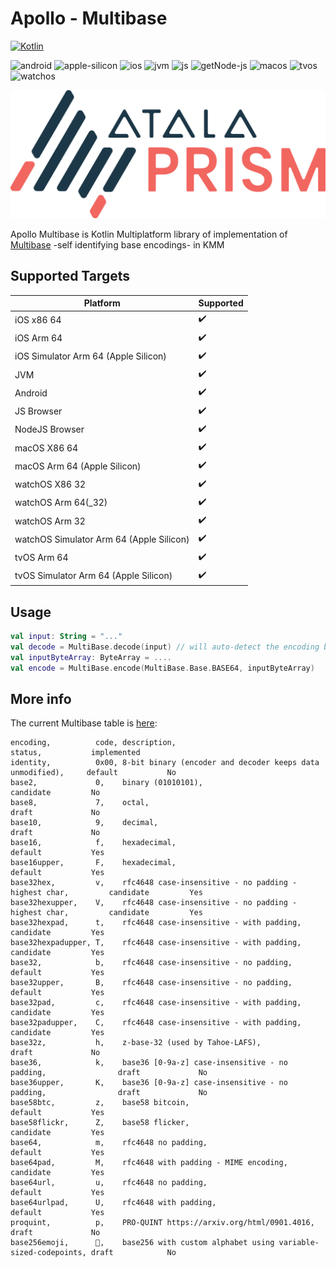# Apollo - Multibase

[![Kotlin](https://img.shields.io/badge/kotlin-1.8.20-blue.svg?logo=kotlin)](http://kotlinlang.org)

![android](https://camo.githubusercontent.com/b1d9ad56ab51c4ad1417e9a5ad2a8fe63bcc4755e584ec7defef83755c23f923/687474703a2f2f696d672e736869656c64732e696f2f62616467652f706c6174666f726d2d616e64726f69642d3645444238442e7376673f7374796c653d666c6174)
![apple-silicon](https://camo.githubusercontent.com/a92c841ffd377756a144d5723ff04ecec886953d40ac03baa738590514714921/687474703a2f2f696d672e736869656c64732e696f2f62616467652f737570706f72742d2535424170706c6553696c69636f6e2535442d3433424246462e7376673f7374796c653d666c6174)
![ios](https://camo.githubusercontent.com/1fec6f0d044c5e1d73656bfceed9a78fd4121b17e82a2705d2a47f6fd1f0e3e5/687474703a2f2f696d672e736869656c64732e696f2f62616467652f706c6174666f726d2d696f732d4344434443442e7376673f7374796c653d666c6174)
![jvm](https://camo.githubusercontent.com/700f5dcd442fd835875568c038ae5cd53518c80ae5a0cf12c7c5cf4743b5225b/687474703a2f2f696d672e736869656c64732e696f2f62616467652f706c6174666f726d2d6a766d2d4442343133442e7376673f7374796c653d666c6174)
![js](https://camo.githubusercontent.com/3e0a143e39915184b54b60a2ecedec75e801f396d34b5b366c94ec3604f7e6bd/687474703a2f2f696d672e736869656c64732e696f2f62616467652f706c6174666f726d2d6a732d4638444235442e7376673f7374796c653d666c6174)
![getNode-js](https://camo.githubusercontent.com/d08fda729ceebcae0f23c83499ca8f06105350f037661ac9a4cc7f58edfdbca9/68747470733a2f2f696d672e736869656c64732e696f2f62616467652f706c6174666f726d2d6e6f64656a732d3638613036332e7376673f7374796c653d666c6174)
![macos](https://camo.githubusercontent.com/1b8313498db244646b38a4480186ae2b25464e5e8d71a1920c52b2be5212b909/687474703a2f2f696d672e736869656c64732e696f2f62616467652f706c6174666f726d2d6d61636f732d3131313131312e7376673f7374796c653d666c6174)
![tvos](https://camo.githubusercontent.com/4ac08d7fb1bcb8ef26388cd2bf53b49626e1ab7cbda581162a946dd43e6a2726/687474703a2f2f696d672e736869656c64732e696f2f62616467652f706c6174666f726d2d74766f732d3830383038302e7376673f7374796c653d666c6174)
![watchos](https://camo.githubusercontent.com/135dbadae40f9cabe7a3a040f9380fb485cff36c90909f3c1ae36b81c304426b/687474703a2f2f696d672e736869656c64732e696f2f62616467652f706c6174666f726d2d77617463686f732d4330433043302e7376673f7374796c653d666c6174)

![Atala Prism Logo](../Logo.png)

Apollo Multibase is Kotlin Multiplatform library of implementation of [Multibase](https://github.com/multiformats/multibase) -self identifying base encodings- in KMM

## Supported Targets

| Platform                                 | Supported          |
|------------------------------------------|--------------------|
| iOS x86 64                               | :heavy_check_mark: |
| iOS Arm 64                               | :heavy_check_mark: |
| iOS Simulator Arm 64 (Apple Silicon)     | :heavy_check_mark: |
| JVM                                      | :heavy_check_mark: | 
| Android                                  | :heavy_check_mark: |
| JS Browser                               | :heavy_check_mark: |
| NodeJS Browser                           | :heavy_check_mark: |
| macOS X86 64                             | :heavy_check_mark: |
| macOS Arm 64 (Apple Silicon)             | :heavy_check_mark: |
| watchOS X86 32                           | :heavy_check_mark: |
| watchOS Arm 64(_32)                      | :heavy_check_mark: |
| watchOS Arm 32                           | :heavy_check_mark: |
| watchOS Simulator Arm 64 (Apple Silicon) | :heavy_check_mark: |
| tvOS Arm 64                              | :heavy_check_mark: |
| tvOS Simulator Arm 64 (Apple Silicon)    | :heavy_check_mark: |

## Usage

```kotlin
val input: String = "..."
val decode = MultiBase.decode(input) // will auto-detect the encoding base and return the decoded value
val inputByteArray: ByteArray = ....
val encode = MultiBase.encode(MultiBase.Base.BASE64, inputByteArray)
```

## More info

The current Multibase table is [here](multibase.csv):

```
encoding,          code, description,                                                  status,           implemented
identity,          0x00, 8-bit binary (encoder and decoder keeps data unmodified),     default           No
base2,             0,    binary (01010101),                                            candidate         No
base8,             7,    octal,                                                        draft             No
base10,            9,    decimal,                                                      draft             No
base16,            f,    hexadecimal,                                                  default           Yes
base16upper,       F,    hexadecimal,                                                  default           Yes
base32hex,         v,    rfc4648 case-insensitive - no padding - highest char,         candidate         Yes
base32hexupper,    V,    rfc4648 case-insensitive - no padding - highest char,         candidate         Yes
base32hexpad,      t,    rfc4648 case-insensitive - with padding,                      candidate         Yes
base32hexpadupper, T,    rfc4648 case-insensitive - with padding,                      candidate         Yes
base32,            b,    rfc4648 case-insensitive - no padding,                        default           Yes
base32upper,       B,    rfc4648 case-insensitive - no padding,                        default           Yes
base32pad,         c,    rfc4648 case-insensitive - with padding,                      candidate         Yes
base32padupper,    C,    rfc4648 case-insensitive - with padding,                      candidate         Yes
base32z,           h,    z-base-32 (used by Tahoe-LAFS),                               draft             No
base36,            k,    base36 [0-9a-z] case-insensitive - no padding,                draft             No
base36upper,       K,    base36 [0-9a-z] case-insensitive - no padding,                draft             No
base58btc,         z,    base58 bitcoin,                                               default           Yes
base58flickr,      Z,    base58 flicker,                                               candidate         Yes
base64,            m,    rfc4648 no padding,                                           default           Yes
base64pad,         M,    rfc4648 with padding - MIME encoding,                         candidate         Yes
base64url,         u,    rfc4648 no padding,                                           default           Yes
base64urlpad,      U,    rfc4648 with padding,                                         default           Yes
proquint,          p,    PRO-QUINT https://arxiv.org/html/0901.4016,                   draft             No
base256emoji,      🚀,    base256 with custom alphabet using variable-sized-codepoints, draft            No
```